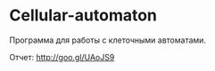 Cellular-automaton
==================

Программа для работы с клеточными автоматами.

Отчет: http://goo.gl/UAoJS9
